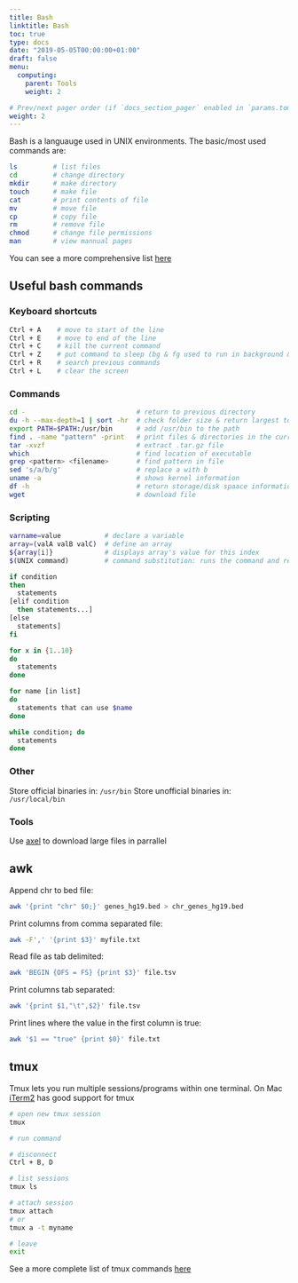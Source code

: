 ```yaml
---
title: Bash
linktitle: Bash
toc: true
type: docs
date: "2019-05-05T00:00:00+01:00"
draft: false
menu:
  computing:
    parent: Tools
    weight: 2

# Prev/next pager order (if `docs_section_pager` enabled in `params.toml`)
weight: 2
---
```

Bash is a languauge used in UNIX environments. The basic/most used commands are:

```bash
ls         # list files
cd         # change directory
mkdir      # make directory
touch      # make file
cat        # print contents of file
mv         # move file
cp         # copy file
rm         # remove file
chmod      # change file permissions
man        # view mannual pages
```

You can see a more comprehensive list [here](https://github.com/LeCoupa/awesome-cheatsheets/blob/master/languages/bash.sh)

## Useful bash commands

### Keyboard shortcuts

```bash
Ctrl + A    # move to start of the line
Ctrl + E    # move to end of the line
Ctrl + C    # kill the current command
Ctrl + Z    # put command to sleep (bg & fg used to run in background & foreground respectively)
Ctrl + R    # search previous commands
Ctrl + L    # clear the screen
```

### Commands

```bash
cd -                            # return to previous directory
du -h --max-depth=1 | sort -hr  # check folder size & return largest to smallest
export PATH=$PATH:/usr/bin      # add /usr/bin to the path
find . -name "pattern" -print   # print files & directories in the current directory that match pattern
tar -xvzf                       # extract .tar.gz file
which                           # find location of executable
grep <pattern> <filename>       # find pattern in file
sed 's/a/b/g'                   # replace a with b
uname -a                        # shows kernel information
df -h                           # return storage/disk spaace information
wget                            # download file
```


### Scripting

```bash
varname=value           # declare a variable
array=(valA valB valC)  # define an array
${array[i]}             # displays array's value for this index
$(UNIX command)         # command substitution: runs the command and returns standard output
```

```bash
if condition
then
  statements
[elif condition
  then statements...]
[else
  statements]
fi

for x in {1..10}
do
  statements
done

for name [in list]
do
  statements that can use $name
done

while condition; do
  statements
done
```

### Other 
Store official binaries in: `/usr/bin`
Store unofficial binaries in: `/usr/local/bin`


### Tools
Use [axel](https://github.com/axel-download-accelerator/axel) to download large files in parrallel

## awk

Append chr to bed file:
```bash
awk '{print "chr" $0;}' genes_hg19.bed > chr_genes_hg19.bed
```

Print columns from comma separated file:
```bash
awk -F',' '{print $3}' myfile.txt
```

Read file as tab delimited:
```bash
awk 'BEGIN {OFS = FS} {print $3}' file.tsv
```

Print columns tab separated:
```bash
awk '{print $1,"\t",$2}' file.tsv
```

Print lines where the value in the first column is true:
```bash
awk '$1 == "true" {print $0}' file.txt
```

## tmux
Tmux lets you run multiple sessions/programs within one terminal. On Mac [iTerm2](https://www.iterm2.com/) has good support for tmux

```bash
# open new tmux session
tmux

# run command

# disconnect 
Ctrl + B, D

# list sessions
tmux ls

# attach session
tmux attach
# or
tmux a -t myname

# leave
exit
```

See a more complete list of tmux commands [here](https://gist.github.com/MohamedAlaa/2961058)